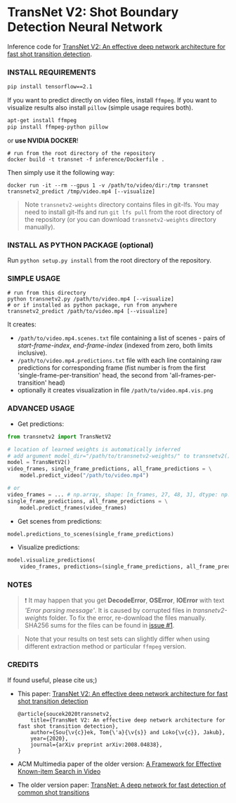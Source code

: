 # TransNet V2: Shot Boundary Detection Neural Network

Inference code for [TransNet V2: An effective deep network architecture for fast shot transition detection](https://arxiv.org/abs/2008.04838).

### INSTALL REQUIREMENTS
```bash
pip install tensorflow==2.1
```

If you want to predict directly on video files, install `ffmpeg`.
If you want to visualize results also install `pillow` (simple usage requires both).
```bash
apt-get install ffmpeg
pip install ffmpeg-python pillow
```

or **use NVIDIA DOCKER**!
```
# run from the root directory of the repository
docker build -t transnet -f inference/Dockerfile .
```
Then simply use it the following way:
```
docker run -it --rm --gpus 1 -v /path/to/video/dir:/tmp transnet transnetv2_predict /tmp/video.mp4 [--visualize]
```

> Note `transnetv2-weights` directory contains files in git-lfs.
> You may need to install git-lfs and run `git lfs pull` from the root directory of the repository
> (or you can download `transnetv2-weights` directory manually).

### INSTALL AS PYTHON PACKAGE (optional)
Run `python setup.py install` from the root directory of the repository.


### SIMPLE USAGE

```
# run from this directory
python transnetv2.py /path/to/video.mp4 [--visualize]
# or if installed as python package, run from anywhere
transnetv2_predict /path/to/video.mp4 [--visualize]
```

It creates:
- `/path/to/video.mp4.scenes.txt` file containing a list of scenes - pairs of
  *start-frame-index*, *end-frame-index* (indexed from zero, both limits inclusive).
- `/path/to/video.mp4.predictions.txt` file with each line containing raw predictions for corresponding frame
  (fist number is from the first 'single-frame-per-transition' head, the second from 'all-frames-per-transition' head)
- optionally it creates visualization in file `/path/to/video.mp4.vis.png`


### ADVANCED USAGE
- Get predictions:
```python
from transnetv2 import TransNetV2

# location of learned weights is automatically inferred
# add argument model_dir="/path/to/transnetv2-weights/" to transnetv2() if it fails
model = TransNetV2()
video_frames, single_frame_predictions, all_frame_predictions = \
    model.predict_video("/path/to/video.mp4")

# or
video_frames = ... # np.array, shape: [n_frames, 27, 48, 3], dtype: np.uint8, RGB (not BGR)
single_frame_predictions, all_frame_predictions = \
    model.predict_frames(video_frames)
```

- Get scenes from predictions:
```python
model.predictions_to_scenes(single_frame_predictions)
```

- Visualize predictions:
```python
model.visualize_predictions(
    video_frames, predictions=(single_frame_predictions, all_frame_predictions))
```

### NOTES
> :exclamation: It may happen that you get **DecodeError**, **OSError**, **IOError** with text *'Error parsing message'*. It is caused by corrupted files in *transnetv2-weights* folder. To fix the error, re-download the files manually. SHA256 sums for the files can be found in [issue #1](https://github.com/soCzech/TransNetV2/issues/1#issuecomment-647357796).
 
> Note that your results on test sets can slightly differ when using different extraction method or particular `ffmpeg` version.

### CREDITS
If found useful, please cite us;)
- This paper: [TransNet V2: An effective deep network architecture for fast shot transition detection](https://arxiv.org/abs/2008.04838)
    ```
    @article{soucek2020transnetv2,
        title={TransNet V2: An effective deep network architecture for fast shot transition detection},
        author={Sou{\v{c}}ek, Tom{\'a}{\v{s}} and Loko{\v{c}}, Jakub},
        year={2020},
        journal={arXiv preprint arXiv:2008.04838},
    }
    ```

- ACM Multimedia paper of the older version: [A Framework for Effective Known-item Search in Video](https://dl.acm.org/doi/abs/10.1145/3343031.3351046)

- The older version paper: [TransNet: A deep network for fast detection of common shot transitions](https://arxiv.org/abs/1906.03363)

